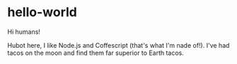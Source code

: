 # hello-world 

Hi humans!

Hubot here, I like Node.js and Coffescript (that's what I'm nade of!).
I've had tacos on the moon and find them far superior to Earth tacos.
